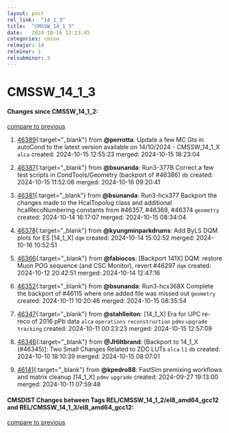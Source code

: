 ```yaml
---
layout: post
rel_link:  "14_1_3"
title:  "CMSSW_14_1_3"
date:   2024-10-16 12:23:45
categories: cmssw
relmajor: 14
relminor: 1
relsubminor: 3
---
```


# CMSSW_14_1_3
#### Changes since CMSSW_14_1_2:
[compare to previous](https://github.com/cms-sw/cmssw/compare/CMSSW_14_1_2...CMSSW_14_1_3)



1. [46389](http://github.com/cms-sw/cmssw/pull/46389){:target="_blank"}  from **@perrotta**: Update a few MC Gts in autoCond to the latest version available on 14/10/2024 - CMSSW_14_1_X `alca` created: 2024-10-15 12:55:23 merged: 2024-10-15 18:23:04

2. [46387](http://github.com/cms-sw/cmssw/pull/46387){:target="_blank"}  from **@bsunanda**: Run3-377B Correct a few test scripts in CondTools/Geometry (backport of #46386) `db` created: 2024-10-15 11:52:06 merged: 2024-10-16 09:20:41

3. [46381](http://github.com/cms-sw/cmssw/pull/46381){:target="_blank"}  from **@bsunanda**: Run3-hcx377 Backport the changes made to the HcalTopolog class and additional hcalRecoNumbering constants from #46357, #46369, #46374 `geometry` created: 2024-10-14 16:17:07 merged: 2024-10-15 08:34:04

4. [46378](http://github.com/cms-sw/cmssw/pull/46378){:target="_blank"}  from **@kyungminparkdrums**: Add ByLS DQM plots for ES [14_1_X] `dqm` created: 2024-10-14 15:02:52 merged: 2024-10-16 10:52:51

5. [46366](http://github.com/cms-sw/cmssw/pull/46366){:target="_blank"}  from **@fabiocos**: [Backport 141X] DQM: restore Muon POG sequence (and CSC Monitor), revert #46297 `dqm` created: 2024-10-12 20:42:51 merged: 2024-10-14 12:47:16

6. [46352](http://github.com/cms-sw/cmssw/pull/46352){:target="_blank"}  from **@bsunanda**: Run3-hcx368X Complete the backport of #46115 where one added file was missed out `geometry` created: 2024-10-11 10:20:46 merged: 2024-10-15 08:35:54

7. [46347](http://github.com/cms-sw/cmssw/pull/46347){:target="_blank"}  from **@stahlleiton**: [14_1_X] Era for UPC re-reco of 2016 pPb data `alca` `operations` `reconstruction` `pdmv` `upgrade` `tracking` created: 2024-10-11 00:23:23 merged: 2024-10-15 12:57:09

8. [46346](http://github.com/cms-sw/cmssw/pull/46346){:target="_blank"}  from **@JHiltbrand**: [Backport to 14_1_X (#46345)]: Two Small Changes Related to ZDC LUTs `alca` `l1` `db` created: 2024-10-10 18:10:39 merged: 2024-10-15 08:07:01

9. [46141](http://github.com/cms-sw/cmssw/pull/46141){:target="_blank"}  from **@kpedro88**: FastSim premixing workflows and matrix cleanup [14_1_X] `pdmv` `upgrade` created: 2024-09-27 19:13:00 merged: 2024-10-11 07:59:48

#### CMSDIST Changes between Tags REL/CMSSW_14_1_2/el8_amd64_gcc12 and REL/CMSSW_14_1_3/el8_amd64_gcc12:
[compare to previous](https://github.com/cms-sw/cmsdist/compare/REL/CMSSW_14_1_2/el8_amd64_gcc12...REL/CMSSW_14_1_3/el8_amd64_gcc12)



